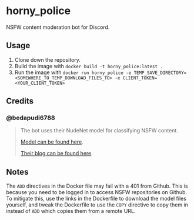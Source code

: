 # horny_police
NSFW content moderation bot for Discord.

## Usage
1. Clone down the repository.
2. Build the image with `docker build -t horny_police:latest .`
3. Run the image with `docker run horny_police -e TEMP_SAVE_DIRECTORY=<SOMEWHERE_TO_TEMP_DOWNLOAD_FILES_TO> -e CLIENT_TOKEN=<YOUR_CLIENT_TOKEN>`

## Credits
### @bedapudi6788
> The bot uses their NudeNet model for classifying NSFW content. 
>
>[Model can be found here](https://github.com/notAI-tech/NudeNet). 
>
> [Their blog can be found here](http://bpraneeth.com/).

## Notes
The `ADD` directives in the Docker file may fail with a 401 from Github. This is because you need to be logged in to access NSFW repositories on Github. To mitigate this, use the links in the Dockerfile to download the model files yourself, and tweak the Dockerfile to use the `COPY` directive to copy them in instead of `ADD` which copies them from a remote URL.